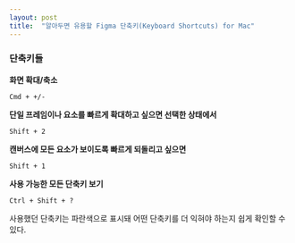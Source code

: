 ```yaml
---
layout: post
title:  "알아두면 유용할 Figma 단축키(Keyboard Shortcuts) for Mac"
---
```


### 단축키들

**화면 확대/축소**

```
Cmd + +/- 
```

**단일 프레임이나 요소를 빠르게 확대하고 싶으면 선택한 상태에서**

```
Shift + 2 
```

**캔버스에 모든 요소가 보이도록 빠르게 되돌리고 싶으면**

```
Shift + 1 
```

**사용 가능한 모든 단축키 보기**

```
Ctrl + Shift + ? 
```
사용했던 단축키는 파란색으로 표시돼 어떤 단축키를 더 익혀야 하는지 쉽게 확인할 수 있다.


